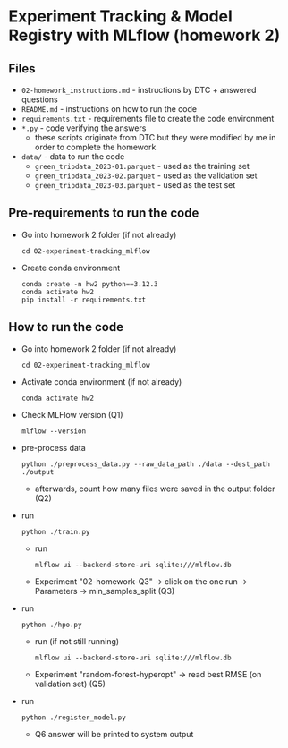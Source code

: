 # Experiment Tracking & Model Registry with MLflow (homework 2)
## Files
- `02-homework_instructions.md` - instructions by DTC + answered questions
- `README.md` - instructions on how to run the code
- `requirements.txt` - requirements file to create the code environment
- `*.py` - code verifying the answers
    - these scripts originate from DTC but they were modified by me in order to complete the homework
- `data/` - data to run the code
    - `green_tripdata_2023-01.parquet` - used as the training set
    - `green_tripdata_2023-02.parquet` - used as the validation set
    - `green_tripdata_2023-03.parquet` - used as the test set

## Pre-requirements to run the code
- Go into homework 2 folder (if not already)
    ```
    cd 02-experiment-tracking_mlflow
    ```
- Create conda environment
    ```
    conda create -n hw2 python==3.12.3
    conda activate hw2
    pip install -r requirements.txt
    ```

## How to run the code
- Go into homework 2 folder (if not already)
    ```
    cd 02-experiment-tracking_mlflow
    ```
- Activate conda environment (if not already)
    ```
    conda activate hw2
    ```
- Check MLFlow version (Q1)
    ```
    mlflow --version
    ```
- pre-process data
    ```
    python ./preprocess_data.py --raw_data_path ./data --dest_path ./output
    ```
    - afterwards, count how many files were saved in the output folder (Q2)
- run
    ```
    python ./train.py
    ```
    - run
        ```
        mlflow ui --backend-store-uri sqlite:///mlflow.db
        ```
    - Experiment "02-homework-Q3" -> click on the one run -> Parameters -> min_samples_split (Q3)

- run
    ```
    python ./hpo.py
    ```
    - run (if not still running)
        ```
        mlflow ui --backend-store-uri sqlite:///mlflow.db
        ```
    - Experiment "random-forest-hyperopt" -> read best RMSE (on validation set) (Q5)

- run
    ```
    python ./register_model.py
    ```
    - Q6 answer will be printed to system output
